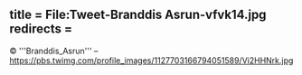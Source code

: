 title = File:Tweet-Branddis Asrun-vfvk14.jpg
redirects =
---

© '''Branddis_Asrun''' – https://pbs.twimg.com/profile_images/1127703166794051589/Vi2HHNrk.jpg